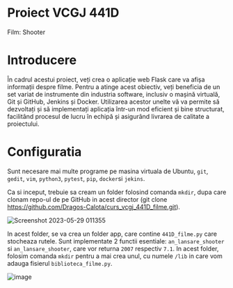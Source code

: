 # Proiect VCGJ 441D
Film: Shooter

# Introducere

În cadrul acestui proiect, veți crea o aplicație web Flask care va afișa informații despre filme. Pentru a atinge acest obiectiv, veți beneficia de un set variat de instrumente din industria software, inclusiv o mașină virtuală, Git și GitHub, Jenkins și Docker. Utilizarea acestor unelte vă va permite să dezvoltați și să implementați aplicația într-un mod eficient și bine structurat, facilitând procesul de lucru în echipă și asigurând livrarea de calitate a proiectului.

# Configuratia

Sunt necesare mai multe programe pe masina virtuala de Ubuntu, `git`, `gedit`, `vim`, `python3`, `pytest`, `pip`, `docker`si `jekins`.

Ca si inceput, trebuie sa cream un folder folosind comanda `mkdir`, dupa care clonam repo-ul de pe GitHub in acest director (git clone https://github.com/Dragos-Calota/curs_vcgj_441D_filme.git).

![Screenshot 2023-05-29 011355](https://github.com/Dragos-Calota/curs_vcgj_441D_filme/assets/96300867/8538f2a1-892c-4a1d-872e-5382950d9fb0)

In acest folder, se va crea un folder app, care contine `441D_filme.py` care stocheaza rutele. Sunt implementate 2 functii esentiale: `an_lansare_shooter` si `an_lansare_shooter`, care vor returna `2007` respectiv `7.1`.
In acest folder, folosim comanda `mkdir` pentru a mai crea unul, cu numele `/lib` in care vom adauga fisierul `biblioteca_filme.py`.

![image](https://github.com/Dragos-Calota/curs_vcgj_441D_filme/assets/96300867/ca7be243-8c83-416b-8332-5b492a03e47c)

